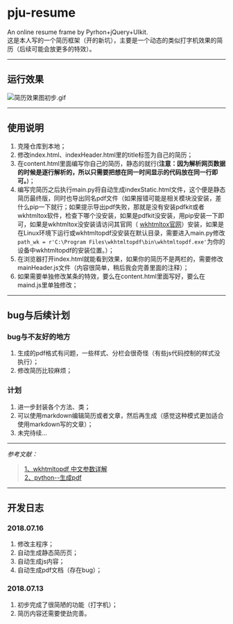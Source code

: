 # pju-resume
An online resume frame by Pyrhon+jQuery+UIkit.  
这是本人写的一个简历框架（开的新坑），主要是一个动态的类似打字机效果的简历（后续可能会放更多的特效）。  

---  
## 运行效果 
![简历效果图初步.gif](https://i.loli.net/2018/07/16/5b4bf047f2e55.gif)<!--删除连接：https://sm.ms/delete/DokAaLfv28dP5VJ-->    

---  
## 使用说明
1. 克隆仓库到本地；
2. 修改index.html、indexHeader.html里的title标签为自己的简历；
3. 在content.html里面编写你自己的简历，静态的就行(**注意：因为解析网页数据的时候是逐行解析的，所以只需要把想在同一时间显示的代码放在同一行即可。**)；
4. 编写完简历之后执行main.py将自动生成indexStatic.html文件，这个便是静态简历最终版，同时也导出同名pdf文件（如果报错可能是相关模块没安装，差什么pip一下就行；如果提示导出pdf失败，那就是没有安装pdfkit或者wkhtmltox软件，检查下哪个没安装，如果是pdfkit没安装，用pip安装一下即可，如果是wkhtmltox没安装请访问其官网（ [wkhtmltox官网](https://wkhtmltopdf.org/downloads.html)）安装，如果是在Linux环境下运行或wkhtmltopdf没安装在默认目录，需要进入main.py修改`path_wk = r'C:\Program Files\wkhtmltopdf\bin\wkhtmltopdf.exe'`为你的设备中wkhtmltopdf的安装位置。）；
5. 在浏览器打开index.html就能看到效果，如果你的简历不是两栏的，需要修改mainHeader.js文件（内容很简单，稍后我会完善里面的注释）；
6. 如果需要单独修改某条的特效，要么在content.html里面写好，要么在maind.js里单独修改；   

---  
## bug与后续计划
### bug与不友好的地方
1. 生成的pdf格式有问题，一些样式、分栏会很奇怪（有些js代码控制的样式没执行）；
2. 修改简历比较麻烦；
### 计划
1. 进一步封装各个方法、类；
2. 可以使用markdown编辑简历或者文章，然后再生成（感觉这种模式更加适合使用markdown写的文章）；
3. 未完待续...

---
*参考文献：*  
> [1、wkhtmltopdf 中文参数详解](https://blog.csdn.net/u014644418/article/details/51584553)  
> [2、python--生成pdf](https://www.jianshu.com/p/91fa0420f621)

---
## 开发日志
### 2018.07.16 
1. 修改主程序；
2. 自动生成静态简历页；
3. 自动生成js内容；
4. 自动生成pdf文档（存在bug）；
### 2018.07.13  
1. 初步完成了很简陋的功能（打字机）；
2. 简历内容还需要使劲完善。
